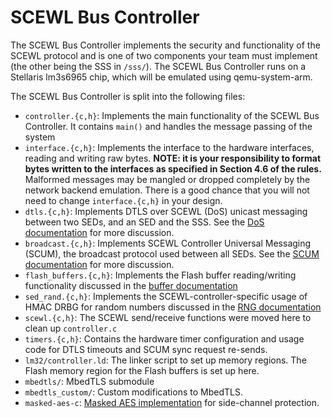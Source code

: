 # SCEWL Bus Controller
The SCEWL Bus Controller implements the security and functionality of the SCEWL
protocol and is one of two components your team must implement (the other being
the SSS in `/sss/`). The SCEWL Bus Controller runs on a Stellaris lm3s6965 chip,
which will be emulated using qemu-system-arm.

The SCEWL Bus Controller is split into the following files:

* `controller.{c,h}`: Implements the main functionality of the SCEWL Bus
  Controller. It contains `main()` and handles the message passing of the system
* `interface.{c,h}`: Implements the interface to the hardware interfaces, reading
  and writing raw bytes. **NOTE: it is your responsibility to format bytes written
  to the interfaces as specified in Section 4.6 of the rules.** Malformed messages
  may be mangled or dropped completely by the network backend emulation. There is
  a good chance that you will not need to change `interface.{c,h}` in your design.
* `dtls.{c,h}`: Implements DTLS over SCEWL (DoS) unicast messaging between two
  SEDs, and an SED and the SSS. See the [DoS documentation](../docs/dtls.md) for
  more discussion.
* `broadcast.{c,h}`: Implements SCEWL Controller Universal Messaging (SCUM), the
  broadcast protocol used between all SEDs. See the
  [SCUM documentation](../docs/scum.md) for more discussion.
* `flash_buffers.{c,h}`: Implements the Flash buffer reading/writing
  functionality discussed in the [buffer documentation](../docs/buffers.md)
* `sed_rand.{c,h}`: Implements the SCEWL-controller-specific usage of HMAC
  DRBG for random numbers discussed in the [RNG documentation](../docs/rng.md)
* `scewl.{c,h}`: The SCEWL send/receive functions were moved here to clean up
  `controller.c`
* `timers.{c,h}`: Contains the hardware timer configuration and usage code for
  DTLS timeouts and SCUM sync request re-sends.
* `lm32/controller.ld`: The linker script to set up memory regions. The Flash
  memory region for the Flash buffers is set up here.
* `mbedtls/`: MbedTLS submodule
* `mbedtls_custom/`: Custom modifications to MbedTLS.
* `masked-aes-c`: [Masked AES implementation](https://github.com/CENSUS/masked-aes-c)
  for side-channel protection.